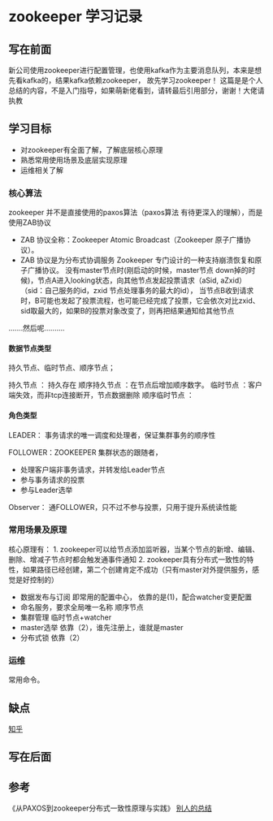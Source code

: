 #  zookeeper 学习记录

## 写在前面
新公司使用zookeeper进行配置管理，也使用kafka作为主要消息队列，本来是想先看kafka的，结果kafka依赖zookeeper， 故先学习zookeeper！
这篇是是个人总结的内容，不是入门指导，如果萌新佬看到，请转最后引用部分，谢谢！大佬请执教

## 学习目标
- 对zookeeper有全面了解，了解底层核心原理
- 熟悉常用使用场景及底层实现原理
- 运维相关了解

### 核心算法
zookeeper 并不是直接使用的paxos算法（paxos算法 有待更深入的理解），而是使用ZAB协议
- ZAB 协议全称：Zookeeper Atomic Broadcast（Zookeeper 原子广播协议）。
- ZAB 协议是为分布式协调服务 Zookeeper 专门设计的一种支持崩溃恢复和原子广播协议。
没有master节点时(刚启动的时候，master节点 down掉的时候)，节点A进入looking状态，向其他节点发起投票请求（aSid, aZxid）（sid：自己服务的id，zxid 节点处理事务的最大的id），
当节点B收到请求时，B可能也发起了投票流程，也可能已经完成了投票，它会依次对比zxid、sid取最大的，如果B的投票对象改变了，则再把结果通知给其他节点

.......然后呢..........
#### 数据节点类型
持久节点、临时节点、顺序节点；

持久节点    ： 持久存在
顺序持久节点 ：在节点后增加顺序数字。
临时节点    ：客户端失效，而非tcp连接断开，节点数据删除
顺序临时节点 ：

#### 角色类型
LEADER：
事务请求的唯一调度和处理者，保证集群事务的顺序性

FOLLOWER：ZOOKEEPER 集群状态的跟随者，
- 处理客户端非事务请求，并转发给Leader节点
- 参与事务请求的投票
- 参与Leader选举

Observer：
通FOLLOWER，只不过不参与投票，只用于提升系统读性能

### 常用场景及原理
核心原理有：
    1. zookeeper可以给节点添加监听器，当某个节点的新增、编辑、删除、增减子节点时都会触发通事件通知
    2. zookeeper具有分布式一致性的特性，如果路径已经创建，第二个创建肯定不成功（只有master对外提供服务，感觉是好控制的）

- 数据发布与订阅 即常用的配置中心，
依靠的是(1)，配合watcher变更配置
- 命名服务，要求全局唯一名称
顺序节点
- 集群管理
临时节点+watcher
- master选举
依靠（2），谁先注册上，谁就是master
- 分布式锁
依靠（2）

### 运维
常用命令。

## 缺点
[知乎](https://www.zhihu.com/question/42931473)

## 写在后面


## 参考
《从PAXOS到zookeeper分布式一致性原理与实践》
[别人的总结](https://juejin.im/post/5c989f6e5188252d785f2333)